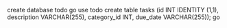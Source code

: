 create database todo
go
use todo
create table tasks (id INT IDENTITY (1,1), description VARCHAR(255), category_id INT, due_date VARCHAR(255));
go
